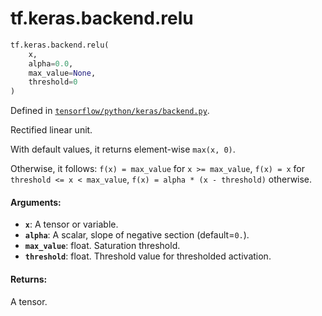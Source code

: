 <div itemscope itemtype="http://developers.google.com/ReferenceObject">
<meta itemprop="name" content="tf.keras.backend.relu" />
<meta itemprop="path" content="Stable" />
</div>

# tf.keras.backend.relu

``` python
tf.keras.backend.relu(
    x,
    alpha=0.0,
    max_value=None,
    threshold=0
)
```



Defined in [`tensorflow/python/keras/backend.py`](https://www.tensorflow.org/code/tensorflow/python/keras/backend.py).

Rectified linear unit.

With default values, it returns element-wise `max(x, 0)`.

Otherwise, it follows:
`f(x) = max_value` for `x >= max_value`,
`f(x) = x` for `threshold <= x < max_value`,
`f(x) = alpha * (x - threshold)` otherwise.

#### Arguments:

* <b>`x`</b>: A tensor or variable.
* <b>`alpha`</b>: A scalar, slope of negative section (default=`0.`).
* <b>`max_value`</b>: float. Saturation threshold.
* <b>`threshold`</b>: float. Threshold value for thresholded activation.


#### Returns:

A tensor.
